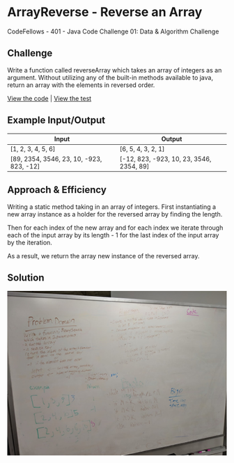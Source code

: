 # ArrayReverse - Reverse an Array
CodeFellows - 401 - Java
Code Challenge 01: Data & Algorithm Challenge
## Challenge
Write a function called reverseArray which takes an array of integers as an argument. Without utilizing any of the built-in methods available to java, return an array with the elements in reversed order.

[View the code](../../src/main/java/ArrayReverse/ArrayReverse.java) | [View the test](../../src/test/ArrayReverse/ArrayReverseTest.java)
## Example Input/Output
|Input  |Output |
|---	|---	|
|[1, 2, 3, 4, 5, 6]   	| [6, 5, 4, 3, 2, 1]  	|
|[89, 2354, 3546, 23, 10, -923, 823, -12]|[-12, 823, -923, 10, 23, 3546, 2354, 89]   	|


## Approach & Efficiency

Writing a static method taking in an array of integers. First instantiating a new array instance as a holder for the reversed array by finding the length.

Then for each index of the new array and for each index we iterate through each of the input array by its length - 1 for the last index of the input array by the iteration.

As a result, we return the array new instance of the reversed array.
## Solution
<!-- Embedded whiteboard image -->
![BinarySearch White Board](../reverse_an_array.jpg)
